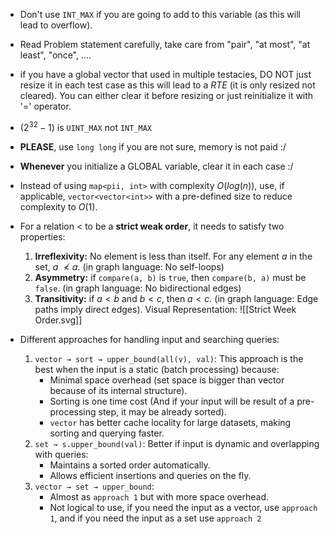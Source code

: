 - Don't use `INT_MAX` if you are going to add to this variable (as this will lead to overflow).

- Read Problem statement carefully, take care from "pair", "at most", "at least", "once", ....

- if you have a global vector that used in multiple testacies, DO NOT just resize it in each test case as this will lead to a $RTE$ (it is only resized not cleared). You can either clear it before resizing or just reinitialize it with '=' operator.

- $(2^{32} - 1)$ is `UINT_MAX` not `INT_MAX`

- **PLEASE**, use `long long` if you are not sure, memory is not paid :/

- **Whenever** you initialize a GLOBAL variable, clear it in each case :/

- Instead of using `map<pii, int>` with complexity $O(log(n))$, use, if applicable, `vector<vector<int>>` with a pre-defined size to reduce complexity to $O(1)$.

- For a relation $<$ to be a **strict weak order**, it needs to satisfy two properties:
    1. **Irreflexivity:** No element is less than itself. For any element $a$ in the set, $a\ \nless a$. (in graph language: No self-loops)
    2. **Asymmetry:** if `compare(a, b)` is `true`, then `compare(b, a)` must be `false`. (in graph language: No bidirectional edges)
    3. **Transitivity:** if $a < b$ and $b < c$, then $a < c$. (in graph language: Edge paths imply direct edges).
    Visual Representation:
    ![[Strict Week Order.svg]]


- Different approaches for handling input and searching queries:
    1. `vector → sort → upper_bound(all(v), val)`: This approach is the best when the input is a static (batch processing) because:
       - Minimal space overhead (set space is bigger than vector because of its internal structure).
       - Sorting is one time cost (And if your input will be result of a pre-processing step, it may be already sorted).
       - `vector` has better cache locality for large datasets, making sorting and querying faster.
    2. `set → s.upper_bound(val)`: Better if input is dynamic and overlapping with queries:
       - Maintains a sorted order automatically.
       - Allows efficient insertions and queries on the fly.
    3. `vector → set → upper_bound`:
       - Almost as `approach 1` but with more space overhead.
       - Not logical to use, if you need the input as a vector, use `approach 1`, and if you need the input as a set use `approach 2`

